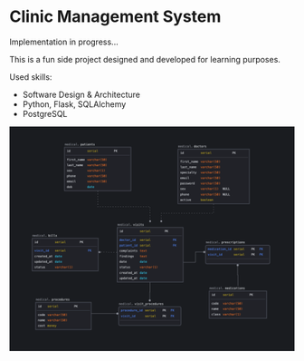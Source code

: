 # Clinic Management System

Implementation in progress...

This is a fun side project designed and developed for learning purposes.

Used skills:
* Software Design & Architecture
* Python, Flask, SQLAlchemy
* PostgreSQL

![ERD](erd/clinic_erd.png)
